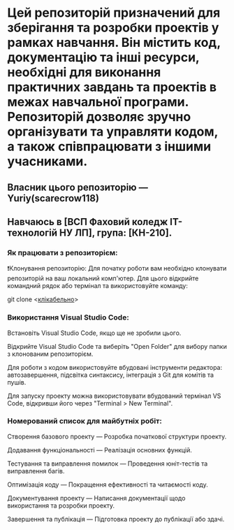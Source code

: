 # Цей репозиторій призначений для зберігання та розробки проектів у рамках навчання. Він містить код, документацію та інші ресурси, необхідні для виконання практичних завдань та проектів в межах навчальної програми. Репозиторій дозволяє зручно організувати та управляти кодом, а також співпрацювати з іншими учасниками.

## Власник цього репозиторію — Yuriy(scarecrow118)
## Навчаюсь в [ВСП Фаховий коледж IT-технологій НУ ЛП], група: [КН-210].

### Як працювати з репозиторієм:

:exclamation:Клонування репозиторію: Для початку роботи вам необхідно клонувати репозиторій на ваш локальний комп'ютер. Для цього відкрийте командний рядок або термінал та використовуйте команду:

git clone <[клікабельно](https://github.com/scarecrow118/-210)>

### Використання Visual Studio Code:

Встановіть Visual Studio Code, якщо ще не зробили цього.

Відкрийте Visual Studio Code та виберіть "Open Folder" для вибору папки з клонованим репозиторієм.

Для роботи з кодом використовуйте вбудовані інструменти редактора: автозавершення, підсвітка синтаксису, інтеграція з Git для комітів та пушів.

Для запуску проекту можна використовувати вбудований термінал VS Code, відкривши його через "Terminal > New Terminal".

### Номерований список для майбутніх робіт:

Створення базового проекту — Розробка початкової структури проекту.

Додавання функціональності — Реалізація основних функцій.

Тестування та виправлення помилок — Проведення юніт-тестів та виправлення багів.

Оптимізація коду — Покращення ефективності та читаємості коду.

Документування проекту — Написання документації щодо використання та розробки проекту.

Завершення та публікація — Підготовка проекту до публікації або здачі.
